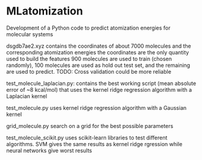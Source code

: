 # MLatomization
Development of a Python code to predict atomization energies for molecular systems

dsgdb7ae2.xyz contains the coordinates of about 7000 molecules and the corresponding atomization energies 
the coordinates are the only quantity used to build the features
900 molecules are used to train (chosen randomly), 100 molecules are used as hold out test set, and the remaining are used to predict. TODO: Cross validation could be more reliable

test_molecule_laplacian.py: contains the best working script (mean absolute error of ~8 kcal/mol) that uses the kernel ridge regression algorithm with a Laplacian kernel

test_molecule.py uses kernel ridge regression algorithm with a Gaussian kernel

grid_molecule.py search on a grid for the best possible parameters

test_molecule_scikit.py uses scikit-learn libraries to test different algorithms. SVM gives the same results as kernel ridge rgression while neural networks give worst results 
